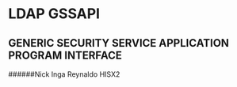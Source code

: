 # LDAP GSSAPI

## GENERIC SECURITY SERVICE APPLICATION PROGRAM INTERFACE

######Nick Inga Reynaldo HISX2
